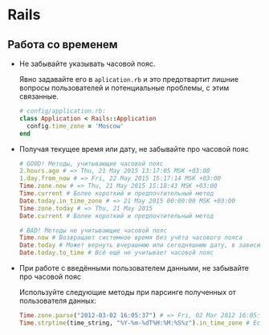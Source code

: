 # Rails

## Работа со временем

* Не забывайте указывать часовой пояс. 

  Явно задавайте его в `aplication.rb` и это предотвартит лишние вопросы пользователей и потенциальные проблемы, с этим 
  связанные.

  ```ruby
  # config/application.rb:
  class Application < Rails::Application
    config.time_zone = 'Moscow'
  end
  ```

* Получая текущее время или дату, не забывайте про часовой пояс

  ```ruby
  # GOOD! Методы, учитывающие часовой пояс
  2.hours.ago # => Thu, 21 May 2015 13:17:05 MSK +03:00
  1.day.from_now # => Fri, 22 May 2015 15:17:14 MSK +03:00
  Time.zone.now # => Thu, 21 May 2015 15:18:43 MSK +03:00
  Time.current # Более короткий и предпочтительный метод
  Date.today.in_time_zone # => 21 May 2015 00:00:00 MSK +03:00
  Time.zone.today # => Thu, 21 May 2015
  Date.current # Более короткий и предпочтительный метод

  # BAD! Методы не учитывающие часовой пояс
  Time.now # Возвращает системное время без учёта часового пояса
  Date.today # Может вернуть вчерашнюю или сегодняшнюю дату, в зависимости от часового пояса
  Date.today.to_time # Всё ещё не учитывает часовой пояс
  ```
* При работе с введёнными пользователем данными, не забывайте про часовой пояс

  Используйте следующие методы при парсинге полученных от пользователя данных:

  ```ruby
  Time.zone.parse("2012-03-02 16:05:37") # => Fri, 02 Mar 2012 16:05:37 MSK +04:00
  Time.strptime(time_string, "%Y-%m-%dT%H:%M:%S%z").in_time_zone # Если вы не можете использовать предыдущий метод
  ```
